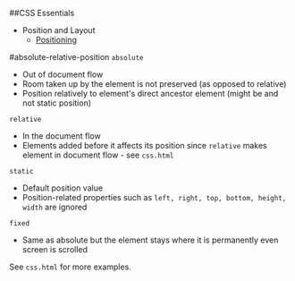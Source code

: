 ##CSS Essentials

* Position and Layout
  * [Positioning](#positioning)

#absolute-relative-position
`absolute`
* Out of document flow
* Room taken up by the element is not preserved (as opposed to relative)
* Position relatively to element's direct ancestor element (might be <body> and not static position)

`relative`
* In the document flow
* Elements added before it affects its position since `relative` makes element in document flow - see `css.html`

`static`
* Default position value
* Position-related properties such as `left, right, top, bottom, height, width` are ignored 

`fixed`
* Same as absolute but the element stays where it is permanently even screen is scrolled

See `css.html` for more examples. 

